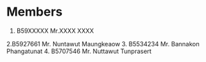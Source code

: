 Members
=======

  
1. B59XXXXX Mr.XXXX XXXX

2.B5927661 Mr. Nuntawut Maungkeaow
3. B5534234 Mr. Bannakon Phangatunat
4. B5707546 Mr. Nuttawut Tunprasert
